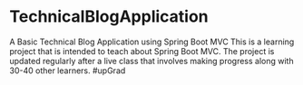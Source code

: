# TechnicalBlogApplication
A Basic Technical Blog Application using Spring Boot MVC 
This is a learning project that is intended to teach about Spring Boot MVC. The project is updated regularly after a live class that involves making progress along with 30-40 other learners.
#upGrad
